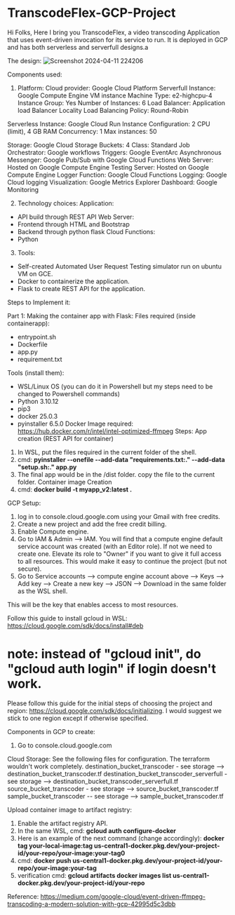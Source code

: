 # TranscodeFlex-GCP-Project

Hi Folks, 
Here I bring you TranscodeFlex, a video transcoding Application that uses event-driven invocation for its service to run. It is deployed in GCP and has both serverless and serverfull designs.a

The design:
![Screenshot 2024-04-11 224206](https://github.com/jerilkbestin/TranscodeFlex-GCP-Project-/assets/38150358/9ab143d7-0a1f-487b-8977-c262046a79f6)

Components used:

1.	Platform:
Cloud provider: Google Cloud Platform
Serverfull Instance: Google Compute Engine VM instance
	Machine Type: e2-highcpu-4
	Instance Group: Yes
	Number of Instances: 6
	Load Balancer: Application load Balancer
	Locality Load Balancing Policy: Round-Robin

Serverless Instance: Google Cloud Run
	Instance Configuration: 2 CPU (limit), 4 GB RAM
	Concurrency: 1
	Max instances: 50

Storage: Google Cloud Storage
	Buckets: 4
	Class: Standard
Job Orchestrator: Google workflows
Triggers: Google EventArc
Asynchronous Messenger: Google Pub/Sub with Google Cloud Functions
Web Server: Hosted on Google Compute Engine
Testing Server: Hosted on Google Compute Engine
Logger Function: Google Cloud Functions
Logging: Google Cloud logging
Visualization: Google Metrics Explorer
Dashboard: Google Monitoring

2.	Technology choices:
Application:
-	API build through REST API
Web Server:
-	Frontend through HTML and Bootstrap
-	Backend through python flask
Cloud Functions:
-	Python

3.	Tools:
-	Self-created Automated User Request Testing simulator run on ubuntu VM on GCE.
-	Docker to containerize the application.
-	Flask to create REST API for the application.

Steps to Implement it:

Part 1: Making the container app with Flask:
Files required (inside containerapp):
- entrypoint.sh
- Dockerfile
- app.py
- requirement.txt

Tools (install them):
- WSL/Linux OS (you can do it in Powershell but my steps need to be changed to Powershell commands)
- Python 3.10.12
- pip3
- docker 25.0.3
- pyinstaller 6.5.0
Docker Image required: https://hub.docker.com/r/intel/intel-optimized-ffmpeg
Steps:
App creation (REST API for container)
1. In WSL, put the files required in the current folder of the shell.
2. cmd: **pyinstaller --onefile --add-data "requirements.txt:." --add-data "setup.sh:." app.py**
3. The final app would be in the /dist folder. copy the file to the current folder.
Container image Creation
1. cmd: **docker build -t myapp_v2:latest .**

GCP Setup:
1. log in to console.cloud.google.com using your Gmail with free credits.
2. Create a new project and add the free credit billing.
3. Enable Compute engine.
4. Go to IAM & Admin --> IAM. You will find that a compute engine default service account was created (with an Editor role). If not we need to create one. Elevate its role to "Owner" if you want to give it full access to all resources.
This would make it easy to continue the project (but not secure).
5. Go to Service accounts --> compute engine account above --> Keys --> Add key --> Create a new key --> JSON --> Download in the same folder as the WSL shell.

This will be the key that enables access to most resources.

Follow this guide to install gcloud in WSL: https://cloud.google.com/sdk/docs/install#deb
# note: instead of "gcloud init", do "gcloud auth login" if login doesn't work.

Please follow this guide for the initial steps of choosing the project and region: https://cloud.google.com/sdk/docs/initializing. I would suggest we stick to one region except if otherwise specified.

Components in GCP to create:
1. Go to console.cloud.google.com

Cloud Storage:
See the following files for configuration. The terraform wouldn't work completely.
destination_bucket_transcoder - see storage --> destination_bucket_transcoder.tf
destination_bucket_transcoder_serverfull - see storage --> destination_bucket_transcoder_serverfull.tf
source_bucket_transcoder - see storage --> source_bucket_transcoder.tf
sample_bucket_transcoder -- see storage --> sample_bucket_transcoder.tf

Upload container image to artifact registry:
1. Enable the artifact registry API.
2. In the same WSL, cmd: **gcloud auth configure-docker**
3. Here is an example of the next command (change accordingly): **docker tag your-local-image:tag us-central1-docker.pkg.dev/your-project-id/your-repo/your-image:your-tag0**
4. cmd: **docker push us-central1-docker.pkg.dev/your-project-id/your-repo/your-image:your-tag**
5. verification cmd: **gcloud artifacts docker images list us-central1-docker.pkg.dev/your-project-id/your-repo**










Reference: https://medium.com/google-cloud/event-driven-ffmpeg-transcoding-a-modern-solution-with-gcp-42995d5c3dbb 

